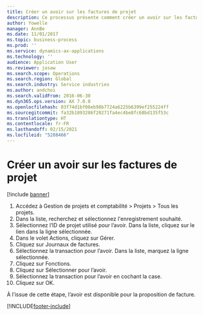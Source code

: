```yaml
---
title: Créer un avoir sur les factures de projet
description: Ce processus présente comment créer un avoir sur les factures de projet qui ont été validées.
author: Yowelle
manager: AnnBe
ms.date: 11/01/2017
ms.topic: business-process
ms.prod: ''
ms.service: dynamics-ax-applications
ms.technology: ''
audience: Application User
ms.reviewer: josaw
ms.search.scope: Operations
ms.search.region: Global
ms.search.industry: Service industries
ms.author: andchoi
ms.search.validFrom: 2016-06-30
ms.dyn365.ops.version: AX 7.0.0
ms.openlocfilehash: 03f74d1bf08eb98b7724a6225b6399ef255224ff
ms.sourcegitcommit: fa32b1893286f20271fa4ec4be8fc68bd135f53c
ms.translationtype: HT
ms.contentlocale: fr-FR
ms.lasthandoff: 02/15/2021
ms.locfileid: "5288466"
---
```

# <a name="create-a-credit-note-on-project-invoices"></a>Créer un avoir sur les factures de projet

[!include [banner](../../includes/banner.md)]

1. Accédez à Gestion de projets et comptabilité > Projets > Tous les projets. 
2. Dans la liste, recherchez et sélectionnez l'enregistrement souhaité. 
3. Sélectionnez l’ID de projet utilisé pour l’avoir. Dans la liste, cliquez sur le lien dans la ligne sélectionnée. 
4. Dans le volet Actions, cliquez sur Gérer. 
5. Cliquez sur Journaux de factures. 
6. Sélectionnez la transaction pour l’avoir. Dans la liste, marquez la ligne sélectionnée. 
7. Cliquez sur Fonctions. 
8. Cliquez sur Sélectionner pour l’avoir. 
9. Sélectionnez la transaction pour l’avoir en cochant la case.
10. Cliquez sur OK. 

À l’issue de cette étape, l’avoir est disponible pour la proposition de facture.


[!INCLUDE[footer-include](../../includes/footer-banner.md)]